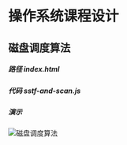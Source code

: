 # 操作系统课程设计

## 磁盘调度算法
##### 路径 index.html
##### 代码 sstf-and-scan.js
##### 演示
![磁盘调度算法](./sstf-and-scan.gif)